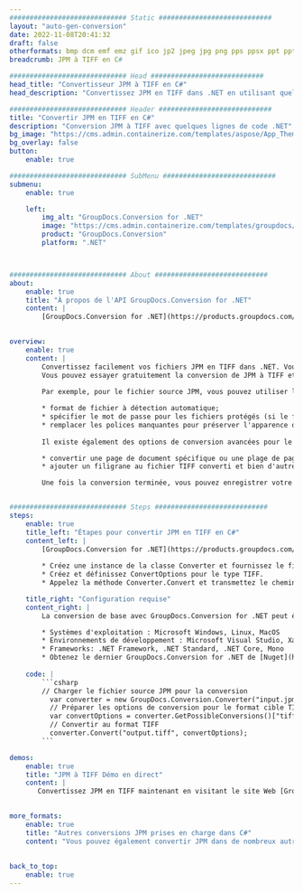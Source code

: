 ```yaml
---
############################# Static ############################
layout: "auto-gen-conversion"
date: 2022-11-08T20:41:32
draft: false
otherformats: bmp dcm emf emz gif ico jp2 jpeg jpg png pps ppsx ppt pptx psb psd svg svgz tga tif tiff webp wmf wmz
breadcrumb: JPM à TIFF en C#

############################# Head ############################
head_title: "Convertisseur JPM à TIFF en C#"
head_description: "Convertissez JPM en TIFF dans .NET en utilisant quelques lignes de code. Utilisez l'API de conversion de documents GroupDocs pour convertir plus de 160 formats de fichiers."

############################# Header ############################
title: "Convertir JPM en TIFF en C#"
description: "Conversion JPM à TIFF avec quelques lignes de code .NET"
bg_image: "https://cms.admin.containerize.com/templates/aspose/App_Themes/V3/images/bg/header1.png"
bg_overlay: false
button:
    enable: true

############################# SubMenu ############################
submenu:
    enable: true

    left:
        img_alt: "GroupDocs.Conversion for .NET"
        image: "https://cms.admin.containerize.com/templates/groupdocs/images/product-logos/90x90-noborder/groupdocs-conversion-net.png"
        product: "GroupDocs.Conversion"
        platform: ".NET"



############################# About ############################
about:
    enable: true
    title: "À propos de l'API GroupDocs.Conversion for .NET"
    content: |
        [GroupDocs.Conversion for .NET](https://products.groupdocs.com/conversion/net/) peut être utilisé pour convertir Microsoft Word, Excel, PowerPoint, PDF, Visio et d'autres formats. GroupDocs.Conversion est une API autonome adaptée aux systèmes back-end et internes nécessitant des performances élevées. Il ne dépend d'aucun logiciel tel que Microsoft ou Open Office.
    

overview:
    enable: true
    content: |
        Convertissez facilement vos fichiers JPM en TIFF dans .NET. Vous pouvez utiliser seulement quelques lignes de code C# dans n'importe quelle plate-forme de votre choix comme - Windows, Linux, macOS.
        Vous pouvez essayer gratuitement la conversion de JPM à TIFF et évaluer la qualité des résultats de conversion. En plus des scénarios de conversion de fichiers simples, vous pouvez essayer des options plus avancées pour charger le fichier source JPM et pour enregistrer le résultat de sortie TIFF. 
        
        Par exemple, pour le fichier source JPM, vous pouvez utiliser les options de chargement suivantes :

        * format de fichier à détection automatique;
        * spécifier le mot de passe pour les fichiers protégés (si le format de fichier le prend en charge);
        * remplacer les polices manquantes pour préserver l'apparence du document.
        
        Il existe également des options de conversion avancées pour le fichier TIFF :

        * convertir une page de document spécifique ou une plage de pages;
        * ajouter un filigrane au fichier TIFF converti et bien d'autres.

        Une fois la conversion terminée, vous pouvez enregistrer votre fichier TIFF dans le chemin du fichier local ou dans tout stockage tiers tel que FTP, Amazon S3, Google Drive, Dropbox, etc. Veuillez noter - pour convertir JPM en TIFF aucun logiciel supplémentaire n'est nécessaire - comme MS Office, Open Office, Adobe Acrobat Reader, etc.


############################# Steps ############################
steps:
    enable: true
    title_left: "Étapes pour convertir JPM en TIFF en C#"
    content_left: |
        [GroupDocs.Conversion for .NET](https://products.groupdocs.com/conversion/net/) permet aux développeurs de convertir facilement un fichier JPM en TIFF avec quelques lignes de code.
        
        * Créez une instance de la classe Converter et fournissez le fichier JPM avec le chemin complet
        * Créez et définissez ConvertOptions pour le type TIFF.
        * Appelez la méthode Converter.Convert et transmettez le chemin complet et le format (TIFF) en tant que paramètre

    title_right: "Configuration requise"
    content_right: |
        La conversion de base avec GroupDocs.Conversion for .NET peut être effectuée en quelques étapes simples. Nos API sont prises en charge sur toutes les principales plates-formes et systèmes d'exploitation. Avant d'exécuter le code ci-dessous, assurez-vous que les prérequis suivants sont installés sur votre système.

        * Systèmes d'exploitation : Microsoft Windows, Linux, MacOS
        * Environnements de développement : Microsoft Visual Studio, Xamarin, MonoDevelop
        * Frameworks: .NET Framework, .NET Standard, .NET Core, Mono
        * Obtenez le dernier GroupDocs.Conversion for .NET de [Nuget](https://www.nuget.org/packages/groupdocs.conversion)
         
    code: |
        ```csharp    
        // Charger le fichier source JPM pour la conversion
          var converter = new GroupDocs.Conversion.Converter("input.jpm");
          // Préparer les options de conversion pour le format cible TIFF
          var convertOptions = converter.GetPossibleConversions()["tiff"].ConvertOptions;
          // Convertir au format TIFF
          converter.Convert("output.tiff", convertOptions);
        ```

demos:
    enable: true
    title: "JPM à TIFF Démo en direct"
    content: |
       Convertissez JPM en TIFF maintenant en visitant le site Web [GroupDocs.Conversion App](https://products.groupdocs.app/conversion/family). La démo en ligne présente les avantages suivants
          

more_formats:
    enable: true
    title: "Autres conversions JPM prises en charge dans C#"
    content: "Vous pouvez également convertir JPM dans de nombreux autres formats de fichiers. Veuillez consulter la liste ci-dessous."
       
       
back_to_top:
    enable: true
---
```

